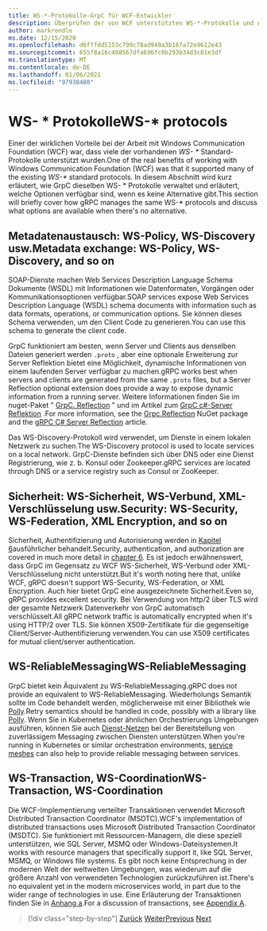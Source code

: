 ```yaml
---
title: WS-*-Protokolle-GrpC für WCF-Entwickler
description: Überprüfen der von WCF unterstützten WS-*-Protokolle und Alternativen, die mit GrpC verfügbar sind
author: markrendle
ms.date: 12/15/2020
ms.openlocfilehash: d6fffdd5153c799c78ad949a3b16fa72e9612e43
ms.sourcegitcommit: 655f8a16c488567dfa696fc0b293b34d3c81e3df
ms.translationtype: MT
ms.contentlocale: de-DE
ms.lasthandoff: 01/06/2021
ms.locfileid: "97938480"
---
```

# <a name="ws--protocols"></a><span data-ttu-id="fd10a-103">WS- \* Protokolle</span><span class="sxs-lookup"><span data-stu-id="fd10a-103">WS-\* protocols</span></span>

<span data-ttu-id="fd10a-104">Einer der wirklichen Vorteile bei der Arbeit mit Windows Communication Foundation (WCF) war, dass viele der vorhandenen _WS- \*_ Standard-Protokolle unterstützt wurden.</span><span class="sxs-lookup"><span data-stu-id="fd10a-104">One of the real benefits of working with Windows Communication Foundation (WCF) was that it supported many of the existing _WS-\*_ standard protocols.</span></span> <span data-ttu-id="fd10a-105">In diesem Abschnitt wird kurz erläutert, wie GrpC dieselben WS- \* Protokolle verwaltet und erläutert, welche Optionen verfügbar sind, wenn es keine Alternative gibt.</span><span class="sxs-lookup"><span data-stu-id="fd10a-105">This section will briefly cover how gRPC manages the same WS-\* protocols and discuss what options are available when there's no alternative.</span></span>

## <a name="metadata-exchange-ws-policy-ws-discovery-and-so-on"></a><span data-ttu-id="fd10a-106">Metadatenaustausch: WS-Policy, WS-Discovery usw.</span><span class="sxs-lookup"><span data-stu-id="fd10a-106">Metadata exchange: WS-Policy, WS-Discovery, and so on</span></span>

<span data-ttu-id="fd10a-107">SOAP-Dienste machen Web Services Description Language Schema Dokumente (WSDL) mit Informationen wie Datenformaten, Vorgängen oder Kommunikationsoptionen verfügbar.</span><span class="sxs-lookup"><span data-stu-id="fd10a-107">SOAP services expose Web Services Description Language (WSDL) schema documents with information such as data formats, operations, or communication options.</span></span> <span data-ttu-id="fd10a-108">Sie können dieses Schema verwenden, um den Client Code zu generieren.</span><span class="sxs-lookup"><span data-stu-id="fd10a-108">You can use this schema to generate the client code.</span></span>

<span data-ttu-id="fd10a-109">GrpC funktioniert am besten, wenn Server und Clients aus denselben Dateien generiert werden `.proto` , aber eine optionale Erweiterung zur Server Reflektion bietet eine Möglichkeit, dynamische Informationen von einem laufenden Server verfügbar zu machen.</span><span class="sxs-lookup"><span data-stu-id="fd10a-109">gRPC works best when servers and clients are generated from the same `.proto` files, but a Server Reflection optional extension does provide a way to expose dynamic information from a running server.</span></span> <span data-ttu-id="fd10a-110">Weitere Informationen finden Sie im nuget-Paket " [GrpC. Reflection](https://nuget.org/packages/Grpc.Reflection) " und im Artikel zum [GrpC c#-Server Reflektion](https://github.com/grpc/grpc/blob/master/doc/csharp/server_reflection.md) .</span><span class="sxs-lookup"><span data-stu-id="fd10a-110">For more information, see the [Grpc.Reflection](https://nuget.org/packages/Grpc.Reflection) NuGet package and the [gRPC C# Server Reflection](https://github.com/grpc/grpc/blob/master/doc/csharp/server_reflection.md) article.</span></span>

<span data-ttu-id="fd10a-111">Das WS-Discovery-Protokoll wird verwendet, um Dienste in einem lokalen Netzwerk zu suchen.</span><span class="sxs-lookup"><span data-stu-id="fd10a-111">The WS-Discovery protocol is used to locate services on a local network.</span></span> <span data-ttu-id="fd10a-112">GrpC-Dienste befinden sich über DNS oder eine Dienst Registrierung, wie z. b. Konsul oder Zookeeper.</span><span class="sxs-lookup"><span data-stu-id="fd10a-112">gRPC services are located through DNS or a service registry such as Consul or ZooKeeper.</span></span>

## <a name="security-ws-security-ws-federation-xml-encryption-and-so-on"></a><span data-ttu-id="fd10a-113">Sicherheit: WS-Sicherheit, WS-Verbund, XML-Verschlüsselung usw.</span><span class="sxs-lookup"><span data-stu-id="fd10a-113">Security: WS-Security, WS-Federation, XML Encryption, and so on</span></span>

<span data-ttu-id="fd10a-114">Sicherheit, Authentifizierung und Autorisierung werden in [Kapitel 6](security.md)ausführlicher behandelt.</span><span class="sxs-lookup"><span data-stu-id="fd10a-114">Security, authentication, and authorization are covered in much more detail in [chapter 6](security.md).</span></span> <span data-ttu-id="fd10a-115">Es ist jedoch erwähnenswert, dass GrpC im Gegensatz zu WCF WS-Sicherheit, WS-Verbund oder XML-Verschlüsselung nicht unterstützt.</span><span class="sxs-lookup"><span data-stu-id="fd10a-115">But it's worth noting here that, unlike WCF, gRPC doesn't support WS-Security, WS-Federation, or XML Encryption.</span></span> <span data-ttu-id="fd10a-116">Auch hier bietet GrpC eine ausgezeichnete Sicherheit.</span><span class="sxs-lookup"><span data-stu-id="fd10a-116">Even so, gRPC provides excellent security.</span></span> <span data-ttu-id="fd10a-117">Bei Verwendung von http/2 über TLS wird der gesamte Netzwerk Datenverkehr von GrpC automatisch verschlüsselt.</span><span class="sxs-lookup"><span data-stu-id="fd10a-117">All gRPC network traffic is automatically encrypted when it's using HTTP/2 over TLS.</span></span> <span data-ttu-id="fd10a-118">Sie können X509-Zertifikate für die gegenseitige Client/Server-Authentifizierung verwenden.</span><span class="sxs-lookup"><span data-stu-id="fd10a-118">You can use X509 certificates for mutual client/server authentication.</span></span>

## <a name="ws-reliablemessaging"></a><span data-ttu-id="fd10a-119">WS-ReliableMessaging</span><span class="sxs-lookup"><span data-stu-id="fd10a-119">WS-ReliableMessaging</span></span>

<span data-ttu-id="fd10a-120">GrpC bietet kein Äquivalent zu WS-ReliableMessaging.</span><span class="sxs-lookup"><span data-stu-id="fd10a-120">gRPC does not provide an equivalent to WS-ReliableMessaging.</span></span> <span data-ttu-id="fd10a-121">Wiederholungs Semantik sollte im Code behandelt werden, möglicherweise mit einer Bibliothek wie [Polly](https://github.com/App-vNext/Polly).</span><span class="sxs-lookup"><span data-stu-id="fd10a-121">Retry semantics should be handled in code, possibly with a library like [Polly](https://github.com/App-vNext/Polly).</span></span> <span data-ttu-id="fd10a-122">Wenn Sie in Kubernetes oder ähnlichen Orchestrierungs Umgebungen ausführen, können Sie auch [Dienst-Netzen](service-mesh.md) bei der Bereitstellung von zuverlässigem Messaging zwischen Diensten unterstützen.</span><span class="sxs-lookup"><span data-stu-id="fd10a-122">When you're running in Kubernetes or similar orchestration environments, [service meshes](service-mesh.md) can also help to provide reliable messaging between services.</span></span>

## <a name="ws-transaction-ws-coordination"></a><span data-ttu-id="fd10a-123">WS-Transaction, WS-Coordination</span><span class="sxs-lookup"><span data-stu-id="fd10a-123">WS-Transaction, WS-Coordination</span></span>

<span data-ttu-id="fd10a-124">Die WCF-Implementierung verteilter Transaktionen verwendet Microsoft Distributed Transaction Coordinator (MSDTC).</span><span class="sxs-lookup"><span data-stu-id="fd10a-124">WCF's implementation of distributed transactions uses Microsoft Distributed Transaction Coordinator (MSDTC).</span></span> <span data-ttu-id="fd10a-125">Sie funktioniert mit Ressourcen-Managern, die diese speziell unterstützen, wie SQL Server, MSMQ oder Windows-Dateisystemen.</span><span class="sxs-lookup"><span data-stu-id="fd10a-125">It works with resource managers that specifically support it, like SQL Server, MSMQ, or Windows file systems.</span></span> <span data-ttu-id="fd10a-126">Es gibt noch keine Entsprechung in der modernen Welt der weltweiten Umgebungen, was wiederum auf die größere Anzahl von verwendeten Technologien zurückzuführen ist.</span><span class="sxs-lookup"><span data-stu-id="fd10a-126">There's no equivalent yet in the modern microservices world, in part due to the wider range of technologies in use.</span></span> <span data-ttu-id="fd10a-127">Eine Erläuterung der Transaktionen finden Sie in [Anhang a](appendix.md).</span><span class="sxs-lookup"><span data-stu-id="fd10a-127">For a discussion of transactions, see [Appendix A](appendix.md).</span></span>

>[!div class="step-by-step"]
><span data-ttu-id="fd10a-128">[Zurück](error-handling.md)
>[Weiter](migrate-wcf-to-grpc.md)</span><span class="sxs-lookup"><span data-stu-id="fd10a-128">[Previous](error-handling.md)
[Next](migrate-wcf-to-grpc.md)</span></span>
